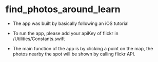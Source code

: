 # find_photos_around_learn

- The app was built by basically following an iOS tutorial

- To run the app, please add your apiKey of flickr in /Utilities/Constants.swift

- The main function of the app is by clicking a point on the map, the photos nearby the spot will be shown by calling flickr API.
